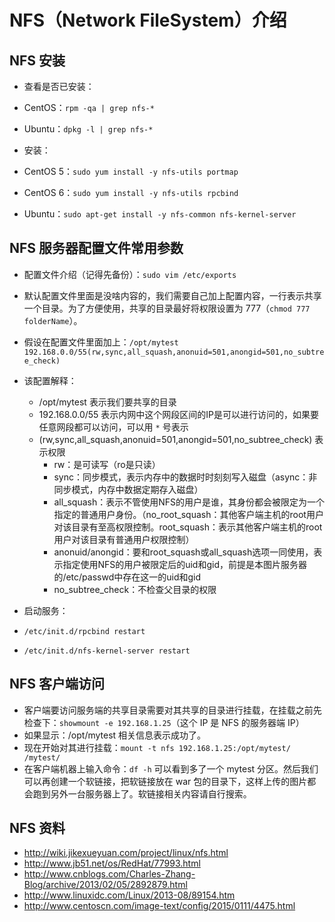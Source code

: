 # NFS（Network FileSystem）介绍



## NFS 安装

- 查看是否已安装：
 - CentOS：`rpm -qa | grep nfs-*`
 - Ubuntu：`dpkg -l | grep nfs-*`

- 安装：
 - CentOS 5：`sudo yum install -y nfs-utils portmap`
 - CentOS 6：`sudo yum install -y nfs-utils rpcbind`
 - Ubuntu：`sudo apt-get install -y nfs-common nfs-kernel-server`

## NFS 服务器配置文件常用参数

- 配置文件介绍（记得先备份）：`sudo vim /etc/exports`
 - 默认配置文件里面是没啥内容的，我们需要自己加上配置内容，一行表示共享一个目录。为了方便使用，共享的目录最好将权限设置为 777（`chmod 777 folderName`）。
 - 假设在配置文件里面加上：`/opt/mytest 192.168.0.0/55(rw,sync,all_squash,anonuid=501,anongid=501,no_subtree_check)`
 - 该配置解释：
    - /opt/mytest 表示我们要共享的目录
    - 192.168.0.0/55 表示内网中这个网段区间的IP是可以进行访问的，如果要任意网段都可以访问，可以用 `*` 号表示
    - (rw,sync,all_squash,anonuid=501,anongid=501,no_subtree_check) 表示权限
        - rw：是可读写（ro是只读）
        - sync：同步模式，表示内存中的数据时时刻刻写入磁盘（async：非同步模式，内存中数据定期存入磁盘）
        - all_squash：表示不管使用NFS的用户是谁，其身份都会被限定为一个指定的普通用户身份。（no_root_squash：其他客户端主机的root用户对该目录有至高权限控制。root_squash：表示其他客户端主机的root用户对该目录有普通用户权限控制）
        - anonuid/anongid：要和root_squash或all_squash选项一同使用，表示指定使用NFS的用户被限定后的uid和gid，前提是本图片服务器的/etc/passwd中存在这一的uid和gid
        - no_subtree_check：不检查父目录的权限

- 启动服务：
 - `/etc/init.d/rpcbind restart`
 - `/etc/init.d/nfs-kernel-server restart`

## NFS 客户端访问

- 客户端要访问服务端的共享目录需要对其共享的目录进行挂载，在挂载之前先检查下：`showmount -e 192.168.1.25`（这个 IP 是 NFS 的服务器端 IP）
 - 如果显示：/opt/mytest 相关信息表示成功了。
- 现在开始对其进行挂载：`mount -t nfs 192.168.1.25:/opt/mytest/ /mytest/`
 - 在客户端机器上输入命令：`df -h` 可以看到多了一个 mytest 分区。然后我们可以再创建一个软链接，把软链接放在 war 包的目录下，这样上传的图片都会跑到另外一台服务器上了。软链接相关内容请自行搜索。

## NFS 资料

- <http://wiki.jikexueyuan.com/project/linux/nfs.html> 
- <http://www.jb51.net/os/RedHat/77993.html> 
- <http://www.cnblogs.com/Charles-Zhang-Blog/archive/2013/02/05/2892879.html> 
- <http://www.linuxidc.com/Linux/2013-08/89154.htm> 
- <http://www.centoscn.com/image-text/config/2015/0111/4475.html> 

